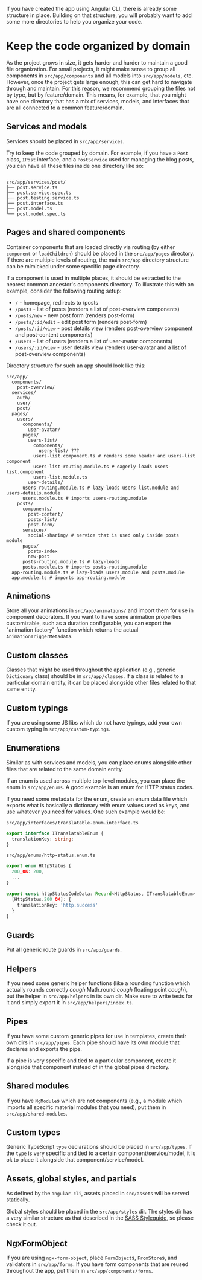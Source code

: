 If you have created the app using Angular CLI, there is already some structure in place. Building on that structure, you will probably want to add some more directories to help you organize your code.

# Keep the code organized by domain

As the project grows in size, it gets harder and harder to maintain a good file organization. For small projects, it might make sense to group all components in `src/app/components` and all models into `src/app/models`, etc. However, once the project gets large enough, this can get hard to navigate through and maintain. For this reason, we recommend grouping the files not by type, but by feature/domain. This means, for example, that you might have one directory that has a mix of services, models, and interfaces that are all connected to a common feature/domain.

## Services and models

Services should be placed in `src/app/services`.

Try to keep the code grouped by domain. For example, if you have a `Post` class, `IPost` interface, and a `PostService` used for managing the blog posts, you can have all these files inside one directory like so:

```

src/app/services/post/
├── post.service.ts
├── post.service.spec.ts
├── post.testing.service.ts
├── post.interface.ts
├── post.model.ts
└── post.model.spec.ts
```

## Pages and shared components

Container components that are loaded directly via routing (by either `component` or `loadChildren`) should be placed in the `src/app/pages` directory. If there are multiple levels of routing, the main `src/app` directory structure can be mimicked under some specific page directory.

If a component is used in multiple places, it should be extracted to the nearest common ancestor's components directory. To illustrate this with an example, consider the following routing setup:

- `/` - homepage, redirects to /posts
- `/posts` - list of posts (renders a list of post-overview components)
- `/posts/new` - new post form (renders post-form)
- `/posts/:id/edit` - edit post form (renders post-form)
- `/posts/:id/view` - post details view (renders post-overview component and post-content components)
- `/users` - list of users (renders a list of user-avatar components)
- `/users/:id/view` - user details view (renders user-avatar and a list of post-overview components)

Directory structure for such an app should look like this:

```
src/app/
  components/
    post-overview/
  services/
    auth/
    user/
    post/
  pages/
    users/
      components/
        user-avatar/
      pages/
        users-list/
          components/
            users-list/ ???
          users-list.component.ts # renders some header and users-list component
          users-list-routing.module.ts # eagerly-loads users-list.component
          users-list.module.ts
        user-details/
      users-routing.module.ts # lazy-loads users-list.module and users-details.module
      users.module.ts # imports users-routing.module
    posts/
      components/
        post-content/
        posts-list/
        post-form/
      services/
        social-sharing/ # service that is used only inside posts module
      pages/
        posts-index
        new-post
      posts-routing.module.ts # lazy-loads
      posts.module.ts # imports posts-routing.module
  app-routing.module.ts # lazy-loads users.module and posts.module
  app.module.ts # imports app-routing.module
```

## Animations

Store all your animations in `src/app/animations/` and import them for use in component decorators. If you want to have some animation properties customizable, such as a duration configurable, you can export the "animation factory" function which returns the actual `AnimationTriggerMetadata`.

## Custom classes

Classes that might be used throughout the application (e.g., generic `Dictionary` class) should be in `src/app/classes`. If a class is related to a particular domain entity, it can be placed alongside other files related to that same entity.

## Custom typings

If you are using some JS libs which do not have typings, add your own custom typing in `src/app/custom-typings`.

## Enumerations

Similar as with services and models, you can place enums alongside other files that are related to the same domain entity.

If an enum is used across multiple top-level modules, you can place the enum in `src/app/enums`. A good example is an enum for HTTP status codes.

If you need some metadata for the enum, create an enum data file which exports what is basically a dictionary with enum values used as keys, and use whatever you need for values. One such example would be:

`src/app/interfaces/translatable-enum.interface.ts`

```typescript
export interface ITranslatableEnum {
  translationKey: string;
}
```

`src/app/enums/http-status.enum.ts`

```typescript
export enum HttpStatus {
  200_OK: 200,
  ...
}

export const httpStatusCodeData: Record<HttpStatus, ITranslatableEnum> = {
  [HttpStatus.200_OK]: {
    translationKey: 'http.success'
  }
}
```

## Guards

Put all generic route guards in `src/app/guards`.

## Helpers

If you need some generic helper functions (like a rounding function which actually rounds correctly *cough* Math.round *cough* floating point *cough*), put the helper in `src/app/helpers` in its own dir. Make sure to write tests for it and simply export it in `src/app/helpers/index.ts`.


## Pipes

If you have some custom generic pipes for use in templates, create their own dirs in `src/app/pipes`. Each pipe should have its own module that declares and exports the pipe.

If a pipe is very specific and tied to a particular component, create it alongside that component instead of in the global pipes directory.

## Shared modules

If you have `NgModule`s which are not components (e.g., a module which imports all specific material modules that you need), put them in `src/app/shared-modules`.

## Custom types

Generic TypeScript `type` declarations should be placed in `src/app/types`. If the `type` is very specific and tied to a certain component/service/model, it is ok to place it alongside that component/service/model.

## Assets, global styles, and partials

As defined by the `angular-cli`, assets placed in `src/assets` will be served statically.

Global styles should be placed in the `src/app/styles` dir. The styles dir has a very similar structure as that described in the [SASS Styleguide](https://infinum.com/handbook/books/frontend/sass-styleguide/file-organization), so please check it out.

## NgxFormObject

If you are using `ngx-form-object`, place `FormObject`s, `FromStore`s, and validators in `src/app/forms`. If you have form components that are reused throughout the app, put them in `src/app/components/forms`.

